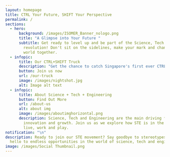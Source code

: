```yaml
---
layout: homepage
title: CTRL Your Future, SHIFT Your Perspective
permalink: /
sections:
  - hero:
      background: /images/ISOMER_Banner_nologo.png
      title: "A Glimpse into Your Future "
      subtitle: Get ready to level up and be part of the Science, Tech and Engineering
        revolution! Don't sit on the sidelines, make your mark and change the
        world together.
  - infopic:
      title: Our CTRL+SHIFT Truck
      description: "Get the chance to catch Singapore's first ever CTRL+SHIFT truck. "
      button: Join us now
      url: /our-truck
      image: /images/nightshot.jpg
      alt: Image alt text
  - infopic:
      title: About Science + Tech + Engineering
      button: Find Out More
      url: /about-us
      alt: about img
      image: /images/aboutimghorizontal.png
      description: Science, Tech and Engineering are the main driving forces behind
        innovation and growth. Join us as we explore how STE is in the way we
        live, work and play.
notification: "\n"
description: Ready to join our STE movement? Say goodbye to stereotypes and
  hello to endless opportunities in the world of science, tech and engineering.
image: /images/Social Thumbnail.png
---
```

